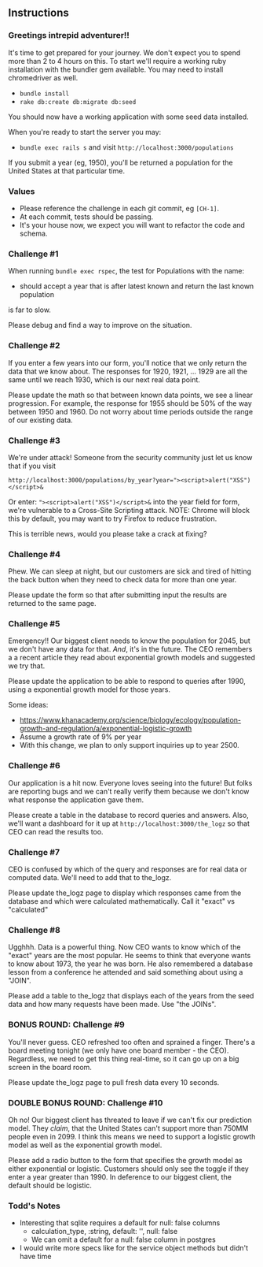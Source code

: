 ## Instructions

### Greetings intrepid adventurer!!

It's time to get prepared for your journey. We don't expect you to spend
more than 2 to 4 hours on this. To start we'll require a working ruby
installation with the bundler gem available. You may need to install
chromedriver as well.

* `bundle install`
* `rake db:create db:migrate db:seed`

You should now have a working application with some seed data installed.

When you're ready to start the server you may:

* `bundle exec rails s` and visit `http://localhost:3000/populations`

If you submit a year (eg, 1950), you'll be returned a population for the United
States at that particular time.

### Values

* Please reference the challenge in each git commit, eg `[CH-1]`.
* At each commit, tests should be passing.
* It's your house now, we expect you will want to refactor the code and schema.

### Challenge #1

When running `bundle exec rspec`, the test for Populations with the name:

* should accept a year that is after latest known and return the last known population

is far to slow.

Please debug and find a way to improve on the situation.

### Challenge #2

If you enter a few years into our form, you'll notice that we only return the
data that we know about. The responses for 1920, 1921, ... 1929 are all the same
until we reach 1930, which is our next real data point.

Please update the math so that between known data points, we see a linear
progression. For example, the response for 1955 should be 50% of the way between
1950 and 1960. Do not worry about time periods outside the range of our existing
data.

### Challenge #3

We're under attack! Someone from the security community just let us know that if
you visit

`http://localhost:3000/populations/by_year?year="><script>alert("XSS")</script>&`

Or enter: `"><script>alert("XSS")</script>&` into the year field for form, we're
vulnerable to a Cross-Site Scripting attack. NOTE: Chrome will block this by
default, you may want to try Firefox to reduce frustration.

This is terrible news, would you please take a crack at fixing?

### Challenge #4

Phew. We can sleep at night, but our customers are sick and tired of hitting the
back button when they need to check data for more than one year.

Please update the form so that after submitting input the results are returned
to the same page.

### Challenge #5

Emergency!! Our biggest client needs to know the population for 2045, but we
don't have any data for that. *And*, it's in the future. The CEO remembers a
a recent article they read about exponential growth models and suggested we try that.

Please update the application to be able to respond to queries after 1990,
using a exponential growth model for those years.

Some ideas:
* https://www.khanacademy.org/science/biology/ecology/population-growth-and-regulation/a/exponential-logistic-growth
* Assume a growth rate of 9% per year
* With this change, we plan to only support inquiries up to year 2500.

### Challenge #6

Our application is a hit now. Everyone loves seeing into the future! But folks
are reporting bugs and we can't really verify them because we don't know what
response the application gave them.

Please create a table in the database to record queries and answers. Also, we'll
want a dashboard for it up at `http://localhost:3000/the_logz` so that CEO can
read the results too.

### Challenge #7

CEO is confused by which of the query and responses are for real data or
computed data. We'll need to add that to the_logz.

Please update the_logz page to display which responses came from the database
and which were calculated mathematically. Call it "exact" vs "calculated"

### Challenge #8

Ugghhh. Data is a powerful thing. Now CEO wants to know which of the "exact"
years are the most popular. He seems to think that everyone wants to know about
1973, the year he was born. He also remembered a database lesson from a
conference he attended and said something about using a "JOIN".

Please add a table to the_logz that displays each of the years from the seed
data and how many requests have been made. Use "the JOINs".

### BONUS ROUND: Challenge #9

You'll never guess. CEO refreshed too often and sprained a finger. There's a
board meeting tonight (we only have one board member - the CEO). Regardless,
we need to get this thing real-time, so it can go up on a big screen in the
board room.

Please update the_logz page to pull fresh data every 10 seconds.

### DOUBLE BONUS ROUND: Challenge #10

Oh no! Our biggest client has threated to leave if we can't fix our prediction
model. They *claim*, that the United States can't support more than 750MM people
even in 2099. I think this means we need to support a logistic growth model as
well as the exponential growth model.

Please add a radio button to the form that specifies the growth model as either
exponential or logistic. Customers should only see the toggle if they enter a
year greater than 1990. In deference to our biggest client, the default should
be logistic.

### Todd's Notes
* Interesting that sqlite requires a default for null: false columns
  * calculation_type, :string, default: '', null: false
  * We can omit a default for a null: false column in postgres
* I would write more specs like for the service object methods but didn't have time
